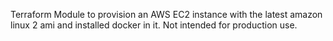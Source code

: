 Terraform Module to provision an AWS EC2 instance with the latest amazon linux 2 ami and installed docker in it.
Not intended for production use.
